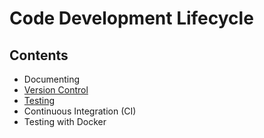 # Code Development Lifecycle

## Contents

- Documenting
- [Version Control](/Handbook/Development/Code%20Development%20Lifecycle/Version%20Control)
- [Testing](/Handbook/Development/Code%20Development%20Lifecycle/Testing)
- Continuous Integration (CI)
- Testing with Docker
